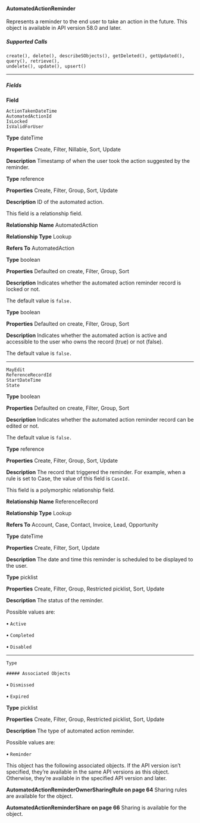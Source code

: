 #### AutomatedActionReminder

Represents a reminder to the end user to take an action in the future. This object is available in API version 58.0 and later.

##### Supported Calls
```
create(), delete(), describeSObjects(), getDeleted(), getUpdated(), query(), retrieve(),
undelete(), update(), upsert()

```

-----

##### Fields

**Field**
```
ActionTakenDateTime
AutomatedActionId
IsLocked
IsValidForUser

```

**Type**
dateTime

**Properties**
Create, Filter, Nillable, Sort, Update

**Description**
Timestamp of when the user took the action suggested by the reminder.

**Type**
reference

**Properties**
Create, Filter, Group, Sort, Update

**Description**
ID of the automated action.

This field is a relationship field.

**Relationship Name**
AutomatedAction

**Relationship Type**
Lookup

**Refers To**
AutomatedAction

**Type**
boolean

**Properties**
Defaulted on create, Filter, Group, Sort

**Description**
Indicates whether the automated action reminder record is locked or not.

The default value is `false.`

**Type**
boolean

**Properties**
Defaulted on create, Filter, Group, Sort

**Description**
Indicates whether the automated action is active and accessible to the user who owns the
record (true) or not (false).

The default value is `false.`


-----

```
MayEdit
ReferenceRecordId
StartDateTime
State

```

**Type**
boolean

**Properties**
Defaulted on create, Filter, Group, Sort

**Description**
Indicates whether the automated action reminder record can be edited or not.

The default value is `false.`

**Type**
reference

**Properties**
Create, Filter, Group, Sort, Update

**Description**
The record that triggered the reminder. For example, when a rule is set to Case, the value of
this field is `CaseId.`

This field is a polymorphic relationship field.

**Relationship Name**
ReferenceRecord

**Relationship Type**
Lookup

**Refers To**
Account, Case, Contact, Invoice, Lead, Opportunity

**Type**
dateTime

**Properties**
Create, Filter, Sort, Update

**Description**
The date and time this reminder is scheduled to be displayed to the user.

**Type**
picklist

**Properties**
Create, Filter, Group, Restricted picklist, Sort, Update

**Description**
The status of the reminder.

Possible values are:

**•** `Active`

**•** `Completed`

**•** `Disabled`


-----

```
Type

##### Associated Objects

```


**•** `Dismissed`

**•** `Expired`

**Type**
picklist

**Properties**
Create, Filter, Group, Restricted picklist, Sort, Update

**Description**
The type of automated action reminder.

Possible values are:

**•** `Reminder`


This object has the following associated objects. If the API version isn’t specified, they’re available in the same API versions as this object.
Otherwise, they’re available in the specified API version and later.

**AutomatedActionReminderOwnerSharingRule on page 64**
Sharing rules are available for the object.

**AutomatedActionReminderShare on page 66**
Sharing is available for the object.
